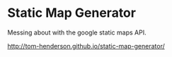 Static Map Generator
====================

Messing about with the google static maps API.

http://tom-henderson.github.io/static-map-generator/
